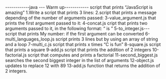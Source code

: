 ------------java ---	Warm up------------
script that prints “JavaScript is amazing”
1.Write a script that prints 3 lines:
2.script that prints a message depending of the number of arguments passed:
3-value_argument.js that prints the first argument passed to it:
4-concat.js cript that prints two arguments passed to it, in the following format: “ is ”
5-to_integer.js--- script that prints My number: <first argument converted in integer> if the first argument can be converted
6-multi_languages_loop.js script prints 3 lines but by using an array of string and a loop
7-multi_c.js script that prints x times “C is fun”
8-square.js  script that prints a square
9-add.js  script that prints the addition of 2 integers
10-factorial.js script that computes and prints a factorial
11-second_biggest.js searches the second biggest integer in the list of arguments
12-object.js updates to replace 12 with 89
13-add.js  function that returns the addition of 2 integers.
